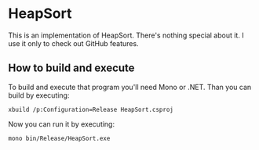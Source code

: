 HeapSort
========

This is an implementation of HeapSort. There's nothing special about it. I use it only to check out GitHub features.

How to build and execute
------------------------

To build and execute that program you'll need Mono or .NET.
Than you can build by executing:

```
xbuild /p:Configuration=Release HeapSort.csproj
```

Now you can run it by executing:

```
mono bin/Release/HeapSort.exe
```
